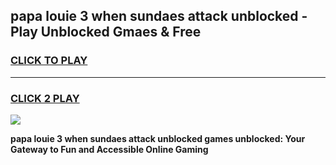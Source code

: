 
## papa louie 3 when sundaes attack unblocked - Play Unblocked Gmaes & Free
<h3>
<a href="https://news.freeplayer.one?title=papa_louie_3_when_sundaes_attack_unblocked&ref=23F">CLICK TO PLAY</a></h3>
<hr>

<h3>
<a href="https://news.freeplayer.one?title=papa_louie_3_when_sundaes_attack_unblocked&ref=23F">CLICK 2 PLAY</a>
  
</h3>

<a href="https://news.freeplayer.one?title=papa_louie_3_when_sundaes_attack_unblocked&ref=23F/"><img src="https://clearcache.store/games.png"></a>


**papa louie 3 when sundaes attack unblocked games unblocked: Your Gateway to Fun and Accessible Online Gaming**
